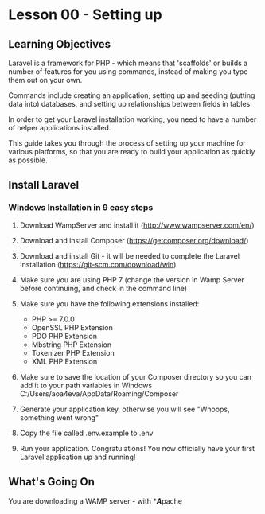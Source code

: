 <!-- enter lesson number and title below separated by hyphen-->

# Lesson 00 - Setting up

## Learning Objectives
Laravel is a framework for PHP - which means that 'scaffolds' or builds a number of features for you using commands, instead of making you type them out on your own.

Commands include creating an application, setting up and seeding (putting data into) databases, and setting up relationships between fields in tables.

In order to get your Laravel installation working, you need to have a number of helper applications installed.

This guide takes you through the process of setting up your machine for various platforms, so that you are ready to build your application as quickly as possible.

## Install Laravel

### Windows Installation in 9 easy steps

1. Download WampServer and install it (http://www.wampserver.com/en/)

2. Download and install Composer (https://getcomposer.org/download/)

3. Download and install Git - it will be needed to complete the Laravel installation (https://git-scm.com/download/win)

4. Make sure you are using PHP 7 (change the version in Wamp Server before continuing, and check in the command line)

5. Make sure you have the following extensions installed:

    * PHP >= 7.0.0
    * OpenSSL PHP Extension
    * PDO PHP Extension
    * Mbstring PHP Extension
    * Tokenizer PHP Extension
    * XML PHP Extension

6. Make sure to save the location of your Composer directory so you can add it to your path variables in Windows
    C:/Users/aoa4eva/AppData/Roaming/Composer

7. Generate your application key, otherwise you will see "Whoops, something went wrong"

8. Copy the file called .env.example to .env

9. Run your application. Congratulations! You now officially have your first Laravel application up and running!

## What's Going On

You are downloading a WAMP server - with ****A***pache
